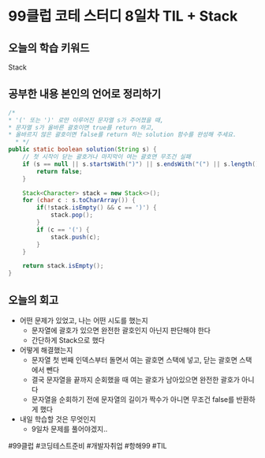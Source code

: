 # 99클럽 코테 스터디 8일차 TIL + Stack
## 오늘의 학습 키워드
Stack

## 공부한 내용 본인의 언어로 정리하기
``` java
/*
* '(' 또는 ')' 로만 이루어진 문자열 s가 주어졌을 때,
* 문자열 s가 올바른 괄호이면 true를 return 하고,
* 올바르지 않은 괄호이면 false를 return 하는 solution 함수를 완성해 주세요.
  * */
public static boolean solution(String s) {
    // 첫 시작이 닫는 괄호거나 마지막이 여는 괄호면 무조건 실패
    if (s == null || s.startsWith(")") || s.endsWith("(") || s.length() % 2 != 0) {
        return false;
    }

    Stack<Character> stack = new Stack<>();
    for (char c : s.toCharArray()) {
        if(!stack.isEmpty() && c == ')') {
            stack.pop();
        }
        if (c == '(') {
            stack.push(c);
        }
    }

    return stack.isEmpty();
}
```
## 오늘의 회고
- 어떤 문제가 있었고, 나는 어떤 시도를 했는지
  - 문자열에 괄호가 있으면 완전한 괄호인지 아닌지 판단해야 한다
  - 간단하게 Stack으로 했다
- 어떻게 해결했는지
  - 문자열 첫 번째 인덱스부터 돌면서 여는 괄호면 스택에 넣고, 닫는 괄호면 스택에서 뺀다
  - 결국 문자열을 끝까지 순회했을 때 여는 괄호가 남아있으면 완전한 괄호가 아니다
  - 문자열을 순회하기 전에 문자열의 길이가 짝수가 아니면 무조건 false를 반환하게 했다
- 내일 학습할 것은 무엇인지
  - 9일차 문제를 풀어야겠지..

#99클럽 #코딩테스트준비 #개발자취업 #항해99 #TIL
